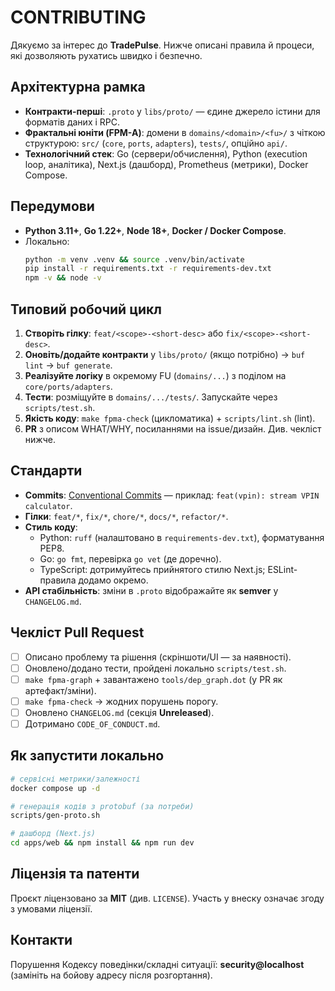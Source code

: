 # CONTRIBUTING

Дякуємо за інтерес до **TradePulse**. Нижче описані правила й процеси, які дозволяють рухатись швидко і безпечно.

## Архітектурна рамка
- **Контракти-перші**: `.proto` у `libs/proto/` — єдине джерело істини для форматів даних і RPC.
- **Фрактальні юніти (FPM-A)**: домени в `domains/<domain>/<fu>/` з чіткою структурою: `src/` (`core`, `ports`, `adapters`), `tests/`, опційно `api/`.
- **Технологічний стек**: Go (сервери/обчислення), Python (execution loop, аналітика), Next.js (дашборд), Prometheus (метрики), Docker Compose.

## Передумови
- **Python 3.11+**, **Go 1.22+**, **Node 18+**, **Docker / Docker Compose**.
- Локально:
  ```bash
  python -m venv .venv && source .venv/bin/activate
  pip install -r requirements.txt -r requirements-dev.txt
  npm -v && node -v
  ```

## Типовий робочий цикл
1. **Створіть гілку**: `feat/<scope>-<short-desc>` або `fix/<scope>-<short-desc>`.
2. **Оновіть/додайте контракти** у `libs/proto/` (якщо потрібно) → `buf lint` → `buf generate`.
3. **Реалізуйте логіку** в окремому FU (`domains/...`) з поділом на `core/ports/adapters`.
4. **Тести**: розміщуйте в `domains/.../tests/`. Запускайте через `scripts/test.sh`.
5. **Якість коду**: `make fpma-check` (цикломатика) + `scripts/lint.sh` (lint).
6. **PR** з описом WHAT/WHY, посиланнями на issue/дизайн. Див. чекліст нижче.

## Стандарти
- **Commits**: [Conventional Commits](https://www.conventionalcommits.org/) — приклад: `feat(vpin): stream VPIN calculator`.
- **Гілки**: `feat/*`, `fix/*`, `chore/*`, `docs/*`, `refactor/*`.
- **Стиль коду**:
  - Python: `ruff` (налаштовано в `requirements-dev.txt`), форматування PEP8.
  - Go: `go fmt`, перевірка `go vet` (де доречно).
  - TypeScript: дотримуйтесь прийнятого стилю Next.js; ESLint-правила додамо окремо.
- **API стабільність**: зміни в `.proto` відображайте як **semver** у `CHANGELOG.md`.

## Чекліст Pull Request
- [ ] Описано проблему та рішення (скріншоти/UI — за наявності).
- [ ] Оновлено/додано тести, пройдені локально `scripts/test.sh`.
- [ ] `make fpma-graph` + завантажено `tools/dep_graph.dot` (у PR як артефакт/зміни).
- [ ] `make fpma-check` → жодних порушень порогу.
- [ ] Оновлено `CHANGELOG.md` (секція **Unreleased**).
- [ ] Дотримано `CODE_OF_CONDUCT.md`.

## Як запустити локально
```bash
# сервісні метрики/залежності
docker compose up -d

# генерація кодів з protobuf (за потреби)
scripts/gen-proto.sh

# дашборд (Next.js)
cd apps/web && npm install && npm run dev
```

## Ліцензія та патенти
Проєкт ліцензовано за **MIT** (див. `LICENSE`). Участь у внеску означає згоду з умовами ліцензії.

## Контакти
Порушення Кодексу поведінки/складні ситуації: **security@localhost** (замініть на бойову адресу після розгортання).
